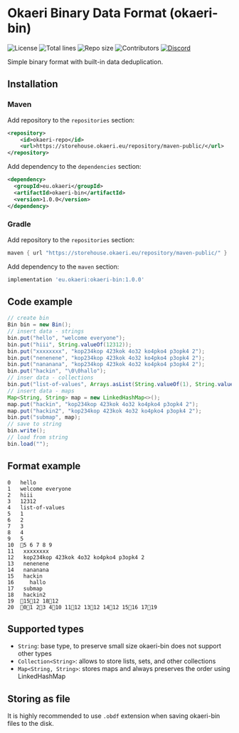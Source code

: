 # Okaeri Binary Data Format (okaeri-bin)

![License](https://img.shields.io/github/license/OkaeriPoland/okaeri-bin)
![Total lines](https://img.shields.io/tokei/lines/github/OkaeriPoland/okaeri-bin)
![Repo size](https://img.shields.io/github/repo-size/OkaeriPoland/okaeri-bin)
![Contributors](https://img.shields.io/github/contributors/OkaeriPoland/okaeri-bin)
[![Discord](https://img.shields.io/discord/589089838200913930)](https://discord.gg/hASN5eX)

Simple binary format with built-in data deduplication.

## Installation
### Maven
Add repository to the `repositories` section:
```xml
<repository>
    <id>okaeri-repo</id>
    <url>https://storehouse.okaeri.eu/repository/maven-public/</url>
</repository>
```
Add dependency to the `dependencies` section:
```xml
<dependency>
  <groupId>eu.okaeri</groupId>
  <artifactId>okaeri-bin</artifactId>
  <version>1.0.0</version>
</dependency>
```
### Gradle
Add repository to the `repositories` section:
```groovy
maven { url "https://storehouse.okaeri.eu/repository/maven-public/" }
```
Add dependency to the `maven` section:
```groovy
implementation 'eu.okaeri:okaeri-bin:1.0.0'
```

## Code example
```java
// create bin
Bin bin = new Bin();
// insert data - strings
bin.put("hello", "welcome everyone");
bin.put("hiii", String.valueOf(12312));
bin.put("xxxxxxxx", "kop234kop 423kok 4o32 ko4pko4 p3opk4 2");
bin.put("nenenene", "kop234kop 423kok 4o32 ko4pko4 p3opk4 2");
bin.put("nananana", "kop234kop 423kok 4o32 ko4pko4 p3opk4 2");
bin.put("hackin", "\0\0hallo");
// inser data - collections
bin.put("list-of-values", Arrays.asList(String.valueOf(1), String.valueOf(2), String.valueOf(3), String.valueOf(4), String.valueOf(5)));
// insert data - maps
Map<String, String> map = new LinkedHashMap<>();
map.put("hackin", "kop234kop 423kok 4o32 ko4pko4 p3opk4 2");
map.put("hackin2", "kop234kop 423kok 4o32 ko4pko4 p3opk4 2");
bin.put("submap", map);
// save to string
bin.write();
// load from string
bin.load("");
```

## Format example
```text
0   hello
1   welcome everyone
2   hiii
3   12312
4   list-of-values
5   1
6   2
7   3
8   4
9   5
10  5 6 7 8 9
11   xxxxxxxx
12   kop234kop 423kok 4o32 ko4pko4 p3opk4 2
13   nenenene
14   nananana
15   hackin
16     hallo
17   submap
18   hackin2
19  1512 1812
20  01 23 410 1112 1312 1412 1516 1719
```

## Supported types
- `String`: base type, to preserve small size okaeri-bin does not support other types
- `Collection<String>`: allows to store lists, sets, and other collections
- `Map<String, String>`: stores maps and always preserves the order using LinkedHashMap

## Storing as file
It is highly recommended to use `.obdf` extension when saving okaeri-bin files to the disk.
